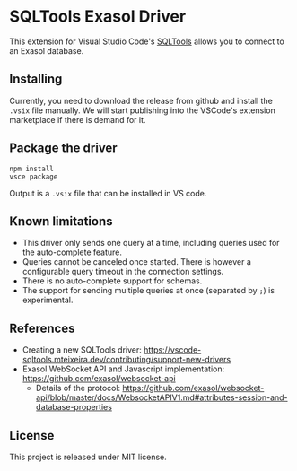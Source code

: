 # SQLTools Exasol Driver

This extension for Visual Studio Code's [SQLTools](https://vscode-sqltools.mteixeira.dev/) allows you to connect to an Exasol database.

## Installing

Currently, you need to download the release from github and install the `.vsix` file manually. We will start publishing into the VSCode's extension marketplace if there is demand for it.


## Package the driver

```
npm install
vsce package
```

Output is a `.vsix` file that can be installed in VS code.

## Known limitations

- This driver only sends one query at a time, including queries used for the auto-complete feature.
- Queries cannot be canceled once started. There is however a configurable query timeout in the connection settings.
- There is no auto-complete support for schemas.
- The support for sending multiple queries at once (separated by `;`) is experimental.

## References
- Creating a new SQLTools driver: https://vscode-sqltools.mteixeira.dev/contributing/support-new-drivers
- Exasol WebSocket API and Javascript implementation: https://github.com/exasol/websocket-api
  - Details of the protocol: https://github.com/exasol/websocket-api/blob/master/docs/WebsocketAPIV1.md#attributes-session-and-database-properties

## License

This project is released under MIT license.
